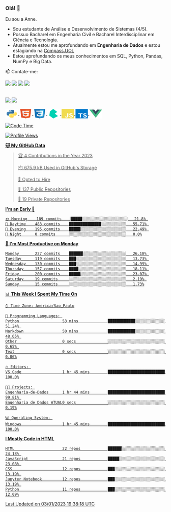 ### Olá! 👋
Eu sou a Anne. 
- Sou estudante de Análise e Desenvolvimento de Sistemas (4/5).
- Possuo Bacharel em Engenharia Civil e Bacharel Interdisciplinar em Ciência e Tecnologia.
- Atualmente estou me aprofundando em **Engenharia de Dados** e estou estagiando na [Compass.UOL](https://compass.uol/pt/home/) 
- Estou aprofundando os meus conhecimentos em SQL, Python, Pandas, NumPy e Big Data.

📫 Contate-me: 

<div>
<a href="https://www.instagram.com/annekarolinefc/" target="_blank"><img src="https://img.shields.io/badge/-Instagram-%23E4405F?style=for-the-badge&logo=instagram&logoColor=white" target="_blank"></a> 
<a href = "mailto:annekarolinefc@gmail.com"><img src="https://img.shields.io/badge/-Gmail-%23333?style=for-the-badge&logo=gmail&logoColor=white" target="_blank"></a>
<a href="https://www.linkedin.com/in/devannekarolinefc/" target="_blank"><img src="https://img.shields.io/badge/-LinkedIn-%230077B5?style=for-the-badge&logo=linkedin&logoColor=white" target="_blank"></a> 
<a href="https://api.whatsapp.com/send?phone=5533991375118&text=Ol%C3%A1%20Anne!%20" target="_blank"><img src="https://img.shields.io/badge/WhatsApp-25D366?style=for-the-badge&logo=whatsapp&logoColor=white" target="_blank"></a>
</div>

</br>

</br>
<div>
  <a href="https://github.com/annekarolinefc">
  <img height="180em" src="https://github-readme-stats.vercel.app/api?username=annekarolinefc&show_icons=true&theme=dracula&include_all_commits=true&count_private=true"/>
  <img height="180em" src="https://github-readme-stats.vercel.app/api/top-langs/?username=annekarolinefc&layout=compact&langs_count=7&theme=dracula"/>
</div>
  
  <div style="display: inline_block"><br>  
  <img align="center" alt="Anne-Python" height="30" width="40" src="https://raw.githubusercontent.com/devicons/devicon/master/icons/python/python-original.svg">
  <img align="center" alt="Anne-HTML" height="30" width="40" src="https://raw.githubusercontent.com/devicons/devicon/master/icons/html5/html5-original.svg">
  <img align="center" alt="Anne-CSS" height="30" width="40"
 src="https://raw.githubusercontent.com/devicons/devicon/master/icons/css3/css3-original.svg">
  <img align="center" alt="Anne-Bulma" height="30" width="40"
 src="https://github.com/devicons/devicon/blob/master/icons/bulma/bulma-plain.svg">
  <img align="center" alt="Anne-Js" height="30" width="40" src="https://raw.githubusercontent.com/devicons/devicon/master/icons/javascript/javascript-plain.svg">
    <img align="center" alt="Anne-Ts" height="30" width="40" src="https://github.com/devicons/devicon/blob/master/icons/typescript/typescript-original.svg">
      <img align="center" alt="Anne-Vue" height="30" width="40" src="https://github.com/devicons/devicon/blob/master/icons/vuejs/vuejs-original.svg">
</div>
<!--
  <img align="center" alt="Anne-An" height="30" width="40" src="https://github.com/devicons/devicon/blob/master/icons/angularjs/angularjs-original.svg">

-->
</br>
</br>
</br>
<!--START_SECTION:waka-->
![Code Time](http://img.shields.io/badge/Code%20Time-119%20hrs%2058%20mins-blue)

![Profile Views](http://img.shields.io/badge/Profile%20Views-0-blue)

**🐱 My GitHub Data** 

> 🏆 4 Contributions in the Year 2023
 > 
> 📦 675.9 kB Used in GitHub's Storage 
 > 
> 💼 Opted to Hire
 > 
> 📜 137 Public Repositories 
 > 
> 🔑 19 Private Repositories  
 > 
**I'm an Early 🐤** 

```text
🌞 Morning    189 commits    █████░░░░░░░░░░░░░░░░░░░░   21.8% 
🌇 Daytime    483 commits    ██████████████░░░░░░░░░░░   55.71% 
🌃 Evening    195 commits    █████░░░░░░░░░░░░░░░░░░░░   22.49% 
🌙 Night      0 commits      ░░░░░░░░░░░░░░░░░░░░░░░░░   0.0%

```
📅 **I'm Most Productive on Monday** 

```text
Monday       227 commits    ██████░░░░░░░░░░░░░░░░░░░   26.18% 
Tuesday      119 commits    ███░░░░░░░░░░░░░░░░░░░░░░   13.73% 
Wednesday    130 commits    ███░░░░░░░░░░░░░░░░░░░░░░   14.99% 
Thursday     157 commits    ████░░░░░░░░░░░░░░░░░░░░░   18.11% 
Friday       200 commits    █████░░░░░░░░░░░░░░░░░░░░   23.07% 
Saturday     19 commits     ░░░░░░░░░░░░░░░░░░░░░░░░░   2.19% 
Sunday       15 commits     ░░░░░░░░░░░░░░░░░░░░░░░░░   1.73%

```


📊 **This Week I Spent My Time On** 

```text
⌚︎ Time Zone: America/Sao_Paulo

💬 Programming Languages: 
Python                   53 mins             ████████████░░░░░░░░░░░░░   51.24% 
Markdown                 50 mins             ████████████░░░░░░░░░░░░░   48.05% 
Other                    0 secs              ░░░░░░░░░░░░░░░░░░░░░░░░░   0.65% 
Text                     0 secs              ░░░░░░░░░░░░░░░░░░░░░░░░░   0.06%

🔥 Editors: 
VS Code                  1 hr 45 mins        █████████████████████████   100.0%

🐱‍💻 Projects: 
Engenharia-de-Dados      1 hr 44 mins        █████████████████████████   99.81% 
Engenharia de Dados ATUAL0 secs              ░░░░░░░░░░░░░░░░░░░░░░░░░   0.19%

💻 Operating System: 
Windows                  1 hr 45 mins        █████████████████████████   100.0%

```

**I Mostly Code in HTML** 

```text
HTML                     22 repos            ██████░░░░░░░░░░░░░░░░░░░   24.18% 
JavaScript               21 repos            █████░░░░░░░░░░░░░░░░░░░░   23.08% 
CSS                      12 repos            ███░░░░░░░░░░░░░░░░░░░░░░   13.19% 
Jupyter Notebook         12 repos            ███░░░░░░░░░░░░░░░░░░░░░░   13.19% 
Python                   11 repos            ███░░░░░░░░░░░░░░░░░░░░░░   12.09%

```



 Last Updated on 03/01/2023 19:38:18 UTC
<!--END_SECTION:waka-->
  
